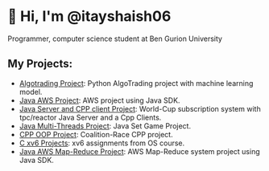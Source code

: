 # 👋 Hi, I'm @itayshaish06

Programmer, computer science student at Ben Gurion University

## My Projects:

- [Algotrading Project](https://github.com/itayshaish06/Algotrading-Project): Python AlgoTrading project with machine learning model.
- [Java AWS Project](https://github.com/itayshaish06/Java-AWS-Sarcasm-Analysis): AWS project using Java SDK. 
- [Java Server and CPP client Project](https://github.com/itayshaish06/Java-CPP-World-Cup-subscription-system): World-Cup subscription system with tpc/reactor Java Server and a Cpp Clients.
- [Java Multi-Threads Project](https://github.com/itayshaish06/Java-Set-Game): Java Set Game Project.
- [CPP OOP Project](https://github.com/itayshaish06/CPP-Coalition-Race): Coalition-Race CPP project.
- [C xv6 Projects](https://github.com/itayshaish06/OS-BGU): xv6 assignments from OS course.
- [Java AWS Map-Reduce Project](https://github.com/itayshaish06/Java-AWS-map-reduce): AWS Map-Reduce system project using Java SDK. 
